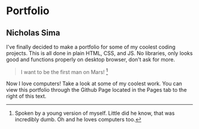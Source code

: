 # Portfolio
## Nicholas Sima

I've finally decided to make a portfolio for some of my coolest coding projects. This is all done in plain HTML, CSS, and JS. No libraries, only looks good and functions properly on desktop browser, don't ask for more.

> I want to be the first man on Mars! [^1]

Now I love computers! Take a look at some of my coolest work. You can view this portfolio through the Github Page located in the Pages tab to the right of this text.


[^1]: Spoken by a young version of myself. Little did he know, that was incredibly dumb. Oh and he loves computers too.


